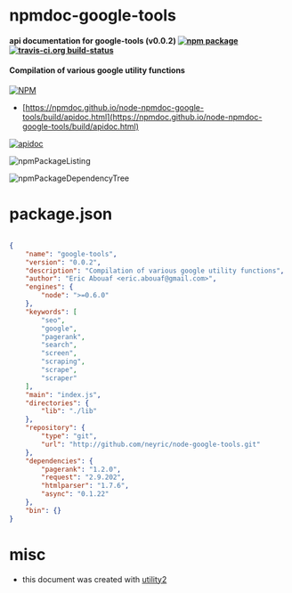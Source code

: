 # npmdoc-google-tools

#### api documentation for  google-tools (v0.0.2)  [![npm package](https://img.shields.io/npm/v/npmdoc-google-tools.svg?style=flat-square)](https://www.npmjs.org/package/npmdoc-google-tools) [![travis-ci.org build-status](https://api.travis-ci.org/npmdoc/node-npmdoc-google-tools.svg)](https://travis-ci.org/npmdoc/node-npmdoc-google-tools)

#### Compilation of various google utility functions

[![NPM](https://nodei.co/npm/google-tools.png?downloads=true&downloadRank=true&stars=true)](https://www.npmjs.com/package/google-tools)

- [https://npmdoc.github.io/node-npmdoc-google-tools/build/apidoc.html](https://npmdoc.github.io/node-npmdoc-google-tools/build/apidoc.html)

[![apidoc](https://npmdoc.github.io/node-npmdoc-google-tools/build/screenCapture.buildCi.browser.%252Ftmp%252Fbuild%252Fapidoc.html.png)](https://npmdoc.github.io/node-npmdoc-google-tools/build/apidoc.html)

![npmPackageListing](https://npmdoc.github.io/node-npmdoc-google-tools/build/screenCapture.npmPackageListing.svg)

![npmPackageDependencyTree](https://npmdoc.github.io/node-npmdoc-google-tools/build/screenCapture.npmPackageDependencyTree.svg)



# package.json

```json

{
    "name": "google-tools",
    "version": "0.0.2",
    "description": "Compilation of various google utility functions",
    "author": "Eric Abouaf <eric.abouaf@gmail.com>",
    "engines": {
        "node": ">=0.6.0"
    },
    "keywords": [
        "seo",
        "google",
        "pagerank",
        "search",
        "screen",
        "scraping",
        "scrape",
        "scraper"
    ],
    "main": "index.js",
    "directories": {
        "lib": "./lib"
    },
    "repository": {
        "type": "git",
        "url": "http://github.com/neyric/node-google-tools.git"
    },
    "dependencies": {
        "pagerank": "1.2.0",
        "request": "2.9.202",
        "htmlparser": "1.7.6",
        "async": "0.1.22"
    },
    "bin": {}
}
```



# misc
- this document was created with [utility2](https://github.com/kaizhu256/node-utility2)
